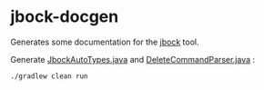 # jbock-docgen

Generates some documentation for the [jbock](https://github.com/jbock-java/jbock) tool.

Generate 
[JbockAutoTypes.java](https://github.com/jbock-java/jbock-docgen/blob/master/src/main/java/com/example/hello/JbockAutoTypes.java) 
and 
[DeleteCommandParser.java](https://github.com/jbock-java/jbock-docgen/blob/master/src/main/java/com/example/hello/DeleteCommandParser.java)
:

````sh
./gradlew clean run
````

